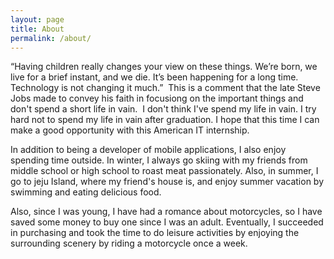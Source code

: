 ```yaml
---
layout: page
title: About
permalink: /about/
---
```


“Having children really changes your view on these things. We’re born, we live for a brief instant, and we die. It’s been happening for a long time. Technology is not changing it much.”   This is a comment that the late Steve Jobs made to convey his faith in focusiong on the important things and don't spend a short life in vain.   I don't think I've spend my life in vain. I try hard not to spend my life in vain after graduation. I hope that this time I can make a good opportunity with this American IT internship.



In addition to being a developer of mobile applications, I also enjoy spending time outside. In winter, I always go skiing with my friends from middle school or high school to roast meat passionately. Also, in summer, I go to jeju Island, where my friend's house is, and enjoy summer vacation by swimming and eating delicious food.

Also, since I was young, I have had a romance about motorcycles, so I have saved some money to buy one since I was an adult. Eventually, I succeeded in purchasing and took the time to do leisure activities by enjoying the surrounding scenery by riding a motorcycle once a week.